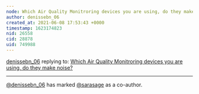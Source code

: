 ```yaml
---
node: Which Air Quality Monitroring devices you are using, do they make noise?
author: denissebn_06
created_at: 2021-06-08 17:53:43 +0000
timestamp: 1623174823
nid: 26558
cid: 28878
uid: 749988
---
```




[denissebn_06](../profile/denissebn_06) replying to: [Which Air Quality Monitroring devices you are using, do they make noise?](../notes/denissebn_06/05-11-2021/which-air-quality-monitroring-devices-you-are-using-do-they-make-noise)

----
 [@denissebn_06](/profile/denissebn_06) has marked [@sarasage](/profile/sarasage) as a co-author. 